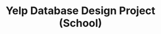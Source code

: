 ---
layout: post
title: Yelp Database Design Project (School)
description: 
image: test-image.jpg
image-description: Test image!
categories: Software
end-date: 2018-05-01

time-period: Spring 2018

---